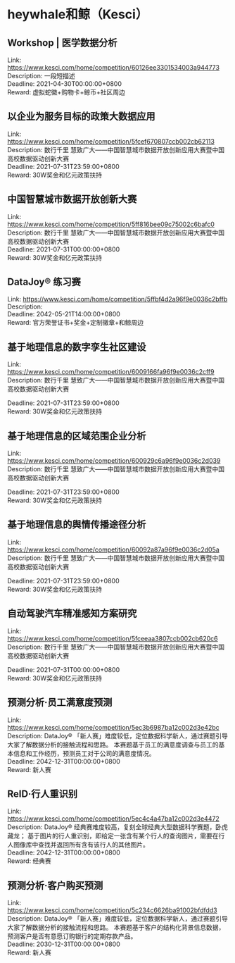 # heywhale和鲸（Kesci）



## Workshop | 医学数据分析

Link: https://www.kesci.com/home/competition/60126ee3301534003a944773  
Description: 一段短描述  
Deadline: 2021-04-30T00:00:00+0800  
Reward: 虚拟蛇徽+购物卡+鲸币+社区周边  


## 以企业为服务目标的政策大数据应用

Link: https://www.kesci.com/home/competition/5fcef670807ccb002cb62113  
Description: 数行千里 慧致广大——中国智慧城市数据开放创新应用大赛暨中国高校数据驱动创新大赛  
Deadline: 2021-07-31T23:59:00+0800  
Reward: 30W奖金和亿元政策扶持  


## 中国智慧城市数据开放创新大赛

Link: https://www.kesci.com/home/competition/5ff816bee09c75002c6bafc0  
Description: 数行千里 慧致广大——中国智慧城市数据开放创新应用大赛暨中国高校数据驱动创新大赛  
Deadline: 2021-07-31T00:00:00+0800  
Reward: 30W奖金和亿元政策扶持  


## DataJoy® 练习赛

Link: https://www.kesci.com/home/competition/5ffbf4d2a96f9e0036c2bffb  
Description:   
Deadline: 2042-05-21T14:00:00+0800  
Reward: 官方荣誉证书+奖金+定制徽章+和鲸周边  


## 基于地理信息的数字孪生社区建设

Link: https://www.kesci.com/home/competition/6009166fa96f9e0036c2cff9  
Description: 数行千里 慧致广大——中国智慧城市数据开放创新应用大赛暨中国高校数据驱动创新大赛
  
Deadline: 2021-07-31T23:59:00+0800  
Reward: 30W奖金和亿元政策扶持  


## 基于地理信息的区域范围企业分析

Link: https://www.kesci.com/home/competition/600929c6a96f9e0036c2d039  
Description: 数行千里 慧致广大——中国智慧城市数据开放创新应用大赛暨中国高校数据驱动创新大赛
  
Deadline: 2021-07-31T23:59:00+0800  
Reward: 30W奖金和亿元政策扶持  


## 基于地理信息的舆情传播途径分析

Link: https://www.kesci.com/home/competition/60092a87a96f9e0036c2d05a  
Description: 数行千里 慧致广大——中国智慧城市数据开放创新应用大赛暨中国高校数据驱动创新大赛
  
Deadline: 2021-07-31T23:59:00+0800  
Reward: 30W奖金和亿元政策扶持  


## 自动驾驶汽车精准感知方案研究

Link: https://www.kesci.com/home/competition/5fceeaa3807ccb002cb620c6  
Description: 数行千里 慧致广大——中国智慧城市数据开放创新应用大赛暨中国高校数据驱动创新大赛
  
Deadline: 2021-07-31T00:00:00+0800  
Reward: 30W奖金和亿元政策扶持  


## 预测分析·员工满意度预测

Link: https://www.kesci.com/home/competition/5ec3b6987ba12c002d3e42bc  
Description: DataJoy® 「新人赛」难度较低，定位数据科学新人，通过赛题引导大家了解数据分析的接触流程和思路。
本赛题基于员工的满意度调查与员工的基本信息和工作经历，预测员工对于公司的满意度情况。  
Deadline: 2042-12-31T00:00:00+0800  
Reward: 新人赛  


## ReID·行人重识别

Link: https://www.kesci.com/home/competition/5ec4c4a47ba12c002d3e4472  
Description: DataJoy® 经典赛难度较高，复刻全球经典大型数据科学赛题，卧虎藏龙；
基于图片的行人重识别，即给定一张含有某个行人的查询图片，需要在行人图像库中查找并返回所有含有该行人的其他图片。  
Deadline: 2042-12-31T00:00:00+0800  
Reward: 经典赛  


## 预测分析·客户购买预测

Link: https://www.kesci.com/home/competition/5c234c6626ba91002bfdfdd3  
Description: DataJoy® 「新人赛」难度较低，定位数据科学新人，通过赛题引导大家了解数据分析的接触流程和思路。
本赛题基于客户的结构化背景信息数据，预测客户是否有意愿订购银行的定期存款产品。  
Deadline: 2030-12-31T00:00:00+0800  
Reward: 新人赛  

